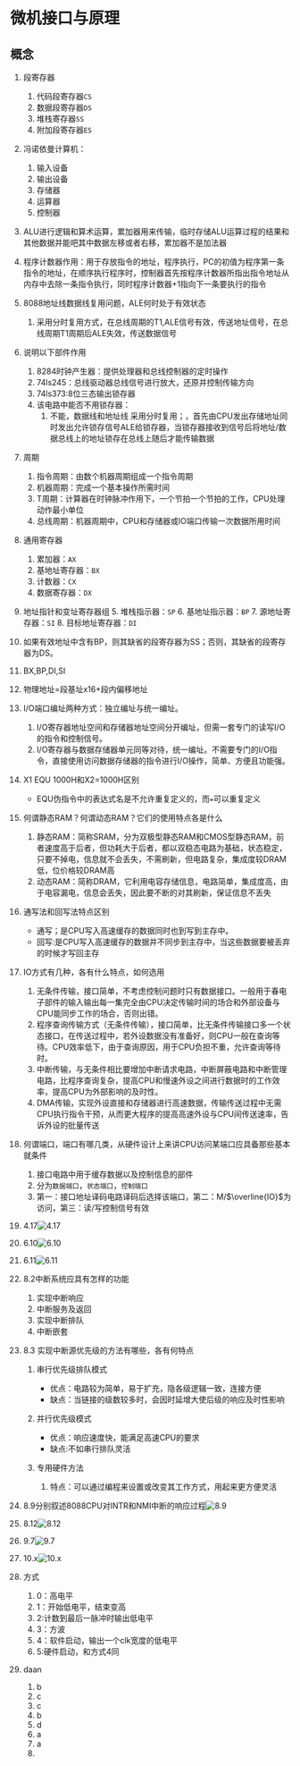 # 微机接口与原理

## 概念

1. 段寄存器
   1. 代码段寄存器`CS`
   2. 数据段寄存器`DS`
   3. 堆栈寄存器`SS`
   4. 附加段寄存器`ES`

2. 冯诺依曼计算机：
   1. 输入设备
   2. 输出设备
   3. 存储器
   4. 运算器
   5. 控制器

3. ALU进行逻辑和算术运算，累加器用来传输，临时存储ALU运算过程的结果和其他数据并能吧其中数据左移或者右移，累加器不是加法器

4. 程序计数器作用：用于存放指令的地址，程序执行，PC的初值为程序第一条指令的地址，在顺序执行程序时，控制器首先按程序计数器所指出指令地址从内存中去除一条指令执行，同时程序计数器+1指向下一条要执行的指令
5. 8088地址线数据线复用问题，ALE何时处于有效状态
   1. 采用分时复用方式，在总线周期的T1,ALE信号有效，传送地址信号，在总线周期T1周期后ALE失效，传送数据信号

6. 说明以下部件作用
   1. 8284时钟产生器：提供处理器和总线控制器的定时操作
   2. 74ls245：总线驱动器总线信号进行放大，还原并控制传输方向
   3. 74ls373:8位三态输出锁存器
   4. 该电路中能否不用锁存器：
      1. 不能，数据线和地址线 采用分时复用；，首先由CPU发出存储地址同时发出允许锁存信号ALE给锁存器，当锁存器接收到信号后将地址/数据总线上的地址锁存在总线上随后才能传输数据

7. 周期
   1. 指令周期：由数个机器周期组成一个指令周期
   2. 机器周期：完成一个基本操作所需时间
   3. T周期：计算器在时钟脉冲作用下，一个节拍一个节拍的工作，CPU处理动作最小单位
   4. 总线周期：机器周期中，CPU和存储器或IO端口传输一次数据所用时间

8. 通用寄存器
   1. 累加器：`AX`
   2. 基地址寄存器：`BX`
   3. 计数器：`CX`
   4. 数据寄存器：`DX`

9. 地址指针和变址寄存器组
   5. 堆栈指示器：`SP`
   6. 基地址指示器：`BP`
   7. 源地址寄存器：`SI`
   8. 目标地址寄存器：`DI`

10. 如果有效地址中含有BP，则其缺省的段寄存器为SS；否则，其缺省的段寄存器为DS。
11. BX,BP,DI,SI

12. 物理地址=段基址x16+段内偏移地址

13. I/O端口编址两种方式：独立编址与统一编址。
    1. I/O寄存器地址空间和存储器地址空间分开编址，但需一套专门的读写I/O的指令和控制信号。
    2. I/O寄存器与数据存储器单元同等对待，统一编址。不需要专门的I/O指令，直接使用访问数据存储器的指令进行I/O操作，简单、方便且功能强。

14. X1 EQU 1000H和X2=1000H区别
    * EQU伪指令中的表达式名是不允许重复定义的，而`=`可以重复定义

15. 何谓静态RAM？何谓动态RAM？它们的使用特点各是什么
    1. 静态RAM：简称SRAM，分为双极型静态RAM和CMOS型静态RAM，前者速度高于后者，但功耗大于后者，都以双稳态电路为基础，状态稳定，只要不掉电，信息就不会丢失，不需刷新，但电路复杂，集成度较DRAM低，位价格较DRAM高
    2. 动态RAM：简称DRAM，它利用电容存储信息，电路简单，集成度高，由于电容漏电，信息会丢失，因此要不断的对其刷新，保证信息不丢失

16. 通写法和回写法特点区别
    * 通写；是CPU写入高速缓存的数据同时也到写到主存中。
    * 回写:是CPU写入高速缓存的数据并不同步到主存中，当这些数据要被丢弃的时候才写回主存

17. IO方式有几种，各有什么特点，如何选用
    1. 无条件传输，接口简单，不考虑控制问题时只有数据接口。一般用于春电子部件的输入输出每一集完全由CPU决定传输时间的场合和外部设备与CPU能同步工作的场合，否则出错。
    2. 程序查询传输方式（无条件传输），接口简单，比无条件传输接口多一个状态接口，在传送过程中，若外设数据没有准备好，则CPU一般在查询等待。CPU效率低下，由于查询原因，用于CPU负担不重，允许查询等待时。
    3. 中断传输，与无条件相比要增加中断请求电路，中断屏蔽电路和中断管理电路，比程序查询复杂，提高CPU和慢速外设之间进行数据时的工作效率，提高CPU为外部影响的及时性。
    4. DMA传输，实现外设直接和存储器进行高速数据，传输传送过程中无需CPU执行指令干预，从而更大程序的提高高速外设与CPU间传送速率，告诉外设的批量传送

18. 何谓端口，端口有哪几类，从硬件设计上来讲CPU访问某端口应具备那些基本就条件
    1. 接口电路中用于缓存数据以及控制信息的部件
    2. 分为`数据端口`，`状态端口`，`控制端口`
    3. 第一：接口地址译码电路译码后选择该端口，第二：M/$\overline{IO}$为访问，第三：读/写控制信号有效

19. 4.17![4.17](img/4.17.png)
20. 6.10![6.10](img/6.10.png)
21. 6.11![6.11](img/6.11.png)

22. 8.2中断系统应具有怎样的功能
    1. 实现中断响应
    2. 中断服务及返回
    3. 实现中断排队
    4. 中断嵌套

23. 8.3 实现中断源优先级的方法有哪些，各有何特点
    1. 串行优先级排队模式
       * 优点：电路较为简单，易于扩充，隐各级逻辑一致，连接方便
       * 缺点：当链接的级数较多时，会因时延增大使后级的响应及时性影响

    2. 并行优先级模式
       * 优点：响应速度快，能满足高速CPU的要求
       * 缺点:不如串行排队灵活

    3. 专用硬件方法
       1. 特点：可以通过编程来设置或改变其工作方式，用起来更方便灵活

24. 8.9分别叙述8088CPU对INTR和NMI中断的响应过程![8.9](img/8.9.png)

25. 8.12![8.12](img/8.12.png)

26. 9.7![9.7](img/9.7.png)

27. 10.x![10.x](img/10.x.png)

28. 方式
    1. 0：高电平
    2. 1：开始低电平，结束变高
    3. 2:计数到最后一脉冲时输出低电平
    4. 3：方波
    5. 4：软件启动，输出一个clk宽度的低电平
    6. 5:硬件启动，和方式4同

29. daan
    1. b
    2. c
    3. c
    4. b
    5. d
    6. a
    7. a
    8. 